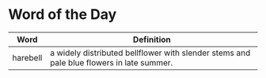 # Word of the Day

|Word|Definition|
|---|---|
|harebell|a widely distributed bellflower with slender stems and pale blue flowers in late summer.|